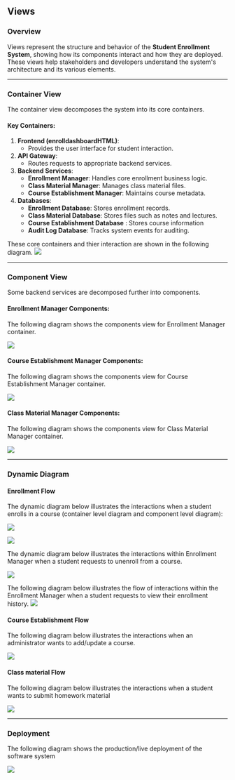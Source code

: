 ## Views

### Overview

Views represent the structure and behavior of the **Student Enrollment System**, showing how its components interact and how they are deployed. These views help stakeholders and developers understand the system's architecture and its various elements.

---

### Container View

The container view decomposes the system into its core containers.

#### Key Containers:
1. **Frontend (enrolldashboardHTML)**:
   - Provides the user interface for student interaction.
2. **API Gateway**:
   - Routes requests to appropriate backend services.
3. **Backend Services**:
   - **Enrollment Manager**: Handles core enrollment business logic.
   - **Class Material Manager**: Manages class material files.
   - **Course Establishment Manager**: Maintains course metadata.
4. **Databases**:
   - **Enrollment Database**: Stores enrollment records.
   - **Class Material Database**: Stores files such as notes and lectures.
   - **Course Establishment Database** : Stores course information
   - **Audit Log Database**: Tracks system events for auditing.

These core containers and thier interaction are shown in the following diagram.
![](embed:enrollmentSystemContainerDiagram)

---


### Component View

Some backend services are decomposed further into components.

#### Enrollment Manager Components:
The following diagram shows the components view for Enrollment Manager container.

![](embed:enrollmentSystemComponentDiagram)

#### Course Establishment Manager Components:
The following diagram shows the components view for Course Establishment Manager container.

![](embed:courseEstaSystemComponentDiagram)

#### Class Material Manager Components:
The following diagram shows the components view for Class Material Manager container.

![](embed:classMaterialComponentDiagram)


---

### Dynamic Diagram

#### Enrollment Flow

The dynamic diagram below illustrates the interactions when a student enrolls in a course (container level diagram and component level diagram):

![](embed:Student_Enrollment_Container_Dynamic)

![](embed:Student_Enrollment_Component_Dynamic)

The dynamic diagram below illustrates the interactions within Enrollment Manager when a student requests to unenroll from a course.

![](embed:Student_Unenrollment_Component_Dynamic)


The following diagram below illustrates the flow of interactions within the Enrollment Manager when a student requests to view their enrollment history.
![](embed:EnrollmentHistory_Container_Dynamic)



#### Course Establishment Flow

The following diagram below illustrates the interactions when an administrator wants to add/update a course.

![](embed:courseEstaDynamicView)


#### Class material Flow

The following diagram below illustrates the interactions when a student wants to submit homework material

![](embed:HomeworkSubmission)

---

### Deployment

The following diagram shows the production/live deployment of the software system

![](embed:Live_Deployment)
